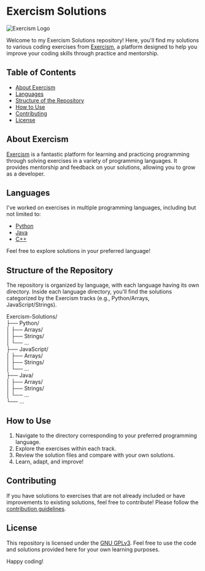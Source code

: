# Exercism Solutions

![Exercism Logo](https://github.com/exercism/website-icons/blob/main/exercism/logo-icon.svg)

Welcome to my Exercism Solutions repository! Here, you'll find my solutions to various coding exercises from [Exercism](https://exercism.io/), a platform designed to help you improve your coding skills through practice and mentorship.

## Table of Contents

- [About Exercism](#about-exercism)
- [Languages](#languages)
- [Structure of the Repository](#structure-of-the-repository)
- [How to Use](#how-to-use)
- [Contributing](#contributing)
- [License](#license)

## About Exercism

[Exercism](https://exercism.io/) is a fantastic platform for learning and practicing programming through solving exercises in a variety of programming languages. It provides mentorship and feedback on your solutions, allowing you to grow as a developer.

## Languages

I've worked on exercises in multiple programming languages, including but not limited to:

- [Python](https://www.python.org/)
- [Java](https://www.java.com/)
- [C++](https://isocpp.org/)

Feel free to explore solutions in your preferred language!

## Structure of the Repository

The repository is organized by language, with each language having its own directory. Inside each language directory, you'll find the solutions categorized by the Exercism tracks (e.g., Python/Arrays, JavaScript/Strings).
  

Exercism-Solutions/  
  ├── Python/  
  │ ├── Arrays/  
  │ ├── Strings/  
  │ └── ...  
  ├── JavaScript/  
  │ ├── Arrays/  
  │ ├── Strings/  
  │ └── ...  
  ├── Java/  
  │ ├── Arrays/   
  │ ├── Strings/   
  │ └── ...  
  └── ...  
  

## How to Use

1. Navigate to the directory corresponding to your preferred programming language.
2. Explore the exercises within each track.
3. Review the solution files and compare with your own solutions.
4. Learn, adapt, and improve!

## Contributing

If you have solutions to exercises that are not already included or have improvements to existing solutions, feel free to contribute! Please follow the [contribution guidelines](CONTRIBUTING.md).

## License

This repository is licensed under the [GNU GPLv3](LICENSE). Feel free to use the code and solutions provided here for your own learning purposes.

Happy coding!
